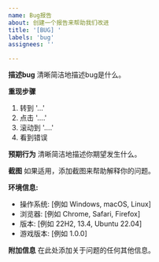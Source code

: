 ```yaml
---
name: Bug报告
about: 创建一个报告来帮助我们改进
title: '[BUG] '
labels: 'bug'
assignees: ''

---
```


**描述bug**
清晰简洁地描述bug是什么。

**重现步骤**
1. 转到 '...'
2. 点击 '....'
3. 滚动到 '....'
4. 看到错误

**预期行为**
清晰简洁地描述你期望发生什么。

**截图**
如果适用，添加截图来帮助解释你的问题。

**环境信息:**
 - 操作系统: [例如 Windows, macOS, Linux]
 - 浏览器: [例如 Chrome, Safari, Firefox]
 - 版本: [例如 22H2, 13.4, Ubuntu 22.04]
 - 游戏版本: [例如 1.0.0]

**附加信息**
在此处添加关于问题的任何其他信息。